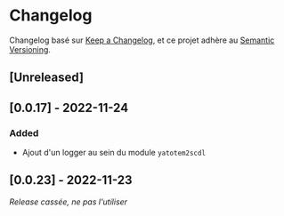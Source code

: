# Changelog

Changelog basé sur [Keep a Changelog](https://keepachangelog.com/en/1.0.0/),
et ce projet adhère au [Semantic Versioning](https://semver.org/spec/v2.0.0.html).

## [Unreleased]

## [0.0.17] - 2022-11-24

### Added

- Ajout d'un logger au sein du module `yatotem2scdl`

## [0.0.23] - 2022-11-23

*Release cassée, ne pas l'utiliser*